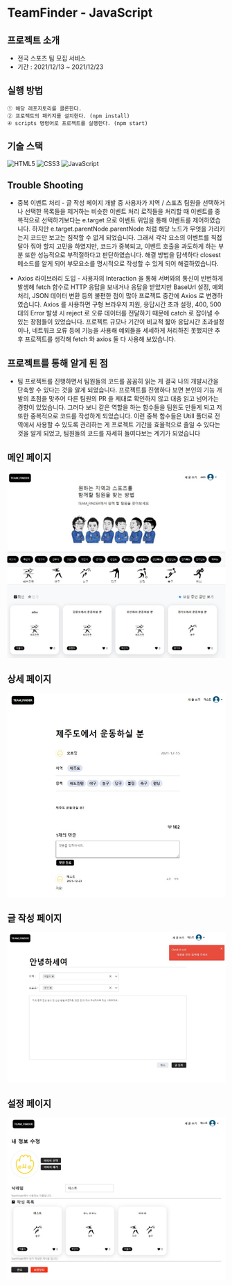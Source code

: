 # TeamFinder - JavaScript

## 프로젝트 소개 
- 전국 스포츠 팀 모집 서비스
- 기간 : 2021/12/13 ~ 2021/12/23


## 실행 방법
```
① 해당 레포지토리를 클론한다.
② 프로젝트의 패키지를 설치한다. (npm install)
④ scripts 명령어로 프로젝트를 실행한다. (npm start)
```

## 기술 스택
![HTML5](https://img.shields.io/badge/html5-%23E34F26.svg?style=for-the-badge&logo=html5&logoColor=white)
![CSS3](https://img.shields.io/badge/CSS3-DB7093?style=for-the-badge&logo=css3&logoColor=white)
![JavaScript](https://img.shields.io/badge/javascript-%23323330.svg?style=for-the-badge&logo=javascript&logoColor=%23F7DF1E)

## Trouble Shooting

  - 중복 이벤트 처리 - 글 작성 페이지 개발 중 사용자가 지역 / 스포츠 팀원을 선택하거나 선택한 목록들을 제거하는 비슷한 이벤트 처리 로직들을 처리할 때 이벤트를 중복적으로 선택하기보다는 e.target 으로 이벤트 위임을 통해 이벤트를 제어하였습니다. 하지만 e.target.parentNode.parentNode 처럼 해당 노드가 무엇을 가리키는지 코드만 보고는 짐작할 수 없게 되었습니다. 그래서 각각 요소의 이벤트를 직접 달아 줘야 할지 고민을 하였지만, 코드가 중복되고, 이벤트 호출을 과도하게 하는 부분 또한 성능적으로 부적절하다고 판단하였습니다. 해결 방법을 탐색하다 closest 메소드를 알게 되어 부모요소를 명시적으로 작성할 수 있게 되어 해결하였습니다.

  - Axios 라이브러리 도입 - 사용자의 Interaction 을 통해 서버와의 통신이 빈번하게 발생해 fetch 함수로 HTTP 응답을 보내거나 응답을 받았지만 BaseUrl 설정, 예외처리, JSON 데이터 변환 등의 불편한 점이 많아 프로젝트 중간에 Axios 로 변경하였습니다. Axios 를 사용하면
구형 브라우저 지원, 응답시간 초과 설정, 400, 500 대의 Error 발생 시 reject 로 오류 데이터를 전달하기 때문에 catch 로 잡아낼 수 있는 장점들이 있었습니다. 프로젝트 규모나 기간이 비교적 짧아 응답시간 초과설정이나, 네트워크 오류 등에 기능을 사용해 예외들을
세세하게 처리하진 못했지만 추후 프로젝트를 생각해 fetch 와 axios 둘 다 사용해 보았습니다.

## 프로젝트를 통해 알게 된 점 
  - 팀 프로젝트를 진행하면서 팀원들의 코드를 꼼꼼히 읽는 게 결국 나의 개발시간을 단축할 수 있다는 것을 알게 되었습니다. 프로젝트를 진행하다 보면 본인의 기능 개발의 초점을 맞추어 다른 팀원의 PR 을 제대로 확인하지 않고 대충 읽고 넘어가는 경향이 있었습니다.
그러다 보니 같은 역할을 하는 함수들을 팀원도 만들게 되고 저 또한 중복적으로 코드를 작성하게 되었습니다. 
이런 중복 함수들은 Utill 폴더로 전역에서 사용할 수 있도록 관리하는 게 프로젝트 기간을 효율적으로 줄일 수 있다는 것을 알게 되었고, 팀원들의 코드를 자세히 들여다보는 계기가 되었습니다


## 메인 페이지 
<img src="./readmeImg/main.jpg">

## 상세 페이지
<img src="./readmeImg/detail.jpg">

## 글 작성 페이지
<img src="./readmeImg/writing.jpg">

## 설정 페이지
<img src="./readmeImg/setting.jpg">

